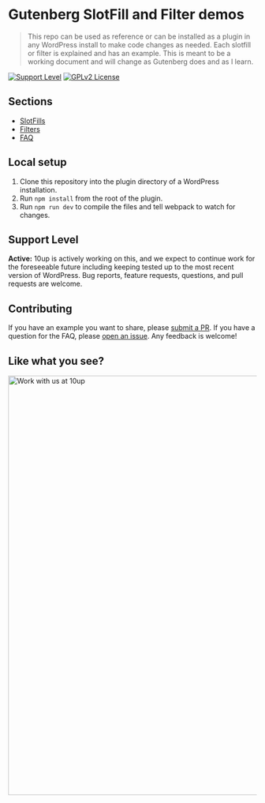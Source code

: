 # Gutenberg SlotFill and Filter demos

> This repo can be used as reference or can be installed as a plugin in any WordPress install to make code changes as needed.
Each slotfill or filter is explained and has an example. This is meant to be a working document and will change as Gutenberg does and as I learn.

[![Support Level](https://img.shields.io/badge/support-active-green.svg)](#support-level) [![GPLv2 License](https://img.shields.io/github/license/10up/slotfill-and-filter-demos.svg)](https://github.com/10up/slotfill-and-filter-demos/blob/develop/LICENSE.md)

## Sections

* [SlotFills](./src/slots)
* [Filters](./src/filters)
* [FAQ](./src/faq)

## Local setup

1. Clone this repository into the plugin directory of a WordPress installation.
2. Run `npm install` from the root of the plugin.
3. Run `npm run dev` to compile the files and tell webpack to watch for changes.

## Support Level

**Active:** 10up is actively working on this, and we expect to continue work for the foreseeable future including keeping tested up to the most recent version of WordPress.  Bug reports, feature requests, questions, and pull requests are welcome.

## Contributing

If you have an example you want to share, please [submit a PR](https://github.com/10up/slotfill-and-filter-demos/compare). If you have a question for the FAQ, please [open an issue](https://github.com/10up/slotfill-and-filter-demos/issues/new/choose).
Any feedback is welcome!

## Like what you see?

<a href="http://10up.com/contact/"><img src="https://10updotcom-wpengine.s3.amazonaws.com/uploads/2016/10/10up-Github-Banner.png" width="850" alt="Work with us at 10up"></a>
